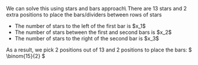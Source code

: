 We can solve this using stars and bars approach\\
There are 13 stars and 2 extra positions to place the bars/dividers between rows of stars
<ul>
<li> The number of stars to the left of the first bar is $x_1$
<li> The number of stars between the first and second bars is $x_2$
<li> The number of stars to the right of the second bar is $x_3$
</ul>
As a result, we pick 2 positions out of 13 and 2 positions to place the bars: $ \binom{15}{2} $
